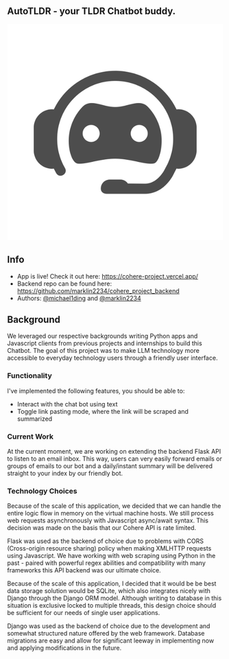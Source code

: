 ## AutoTLDR - your TLDR Chatbot buddy.


<p align="center">
  <img src="https://github.com/marklin2234/cohere_project/blob/main/src/img/bot.png?raw=true" alt="Logo"/>
</p>

## Info

* App is live! Check it out here: https://cohere-project.vercel.app/
* Backend repo can be found here: https://github.com/marklin2234/cohere_project_backend
* Authors: [@michael1ding](https://www.github.com/michael1ding) and [@marklin2234](https://www.github.com/marklin2234)

## Background

We leveraged our respective backgrounds writing Python apps and Javascript clients from previous projects and internships to build this Chatbot. The goal of this project was to make LLM technology more accessible to everyday technology users through a friendly user interface.

### Functionality

I've implemented the following features, you should be able to:
* Interact with the chat bot using text
* Toggle link pasting mode, where the link will be scraped and summarized

### Current Work

At the current moment, we are working on extending the backend Flask API to listen to an email inbox. This way, users can very easily forward emails or groups of emails to our bot and a daily/instant summary will be delivered straight to your index by our friendly bot.

### Technology Choices

Because of the scale of this application, we decided that we can handle the entire logic flow in memory on the virtual machine hosts. We still process web requests asynchronously with Javascript async/await syntax. This decision was made on the basis that our Cohere API is rate limited.

Flask was used as the backend of choice due to problems with CORS (Cross-origin resource sharing) policy when making XMLHTTP requests using Javascript. We have working with web scraping using Python in the past - paired with powerful regex abilities and compatibility with many frameworks this API backend was our ultimate choice. 




Because of the scale of this application, I decided that it would be be best data storage solution would be SQLite, which also integrates nicely with Django through the Django ORM model. Although writing to database in this situation is exclusive locked to multiple threads, this design choice should be sufficient for our needs of single user applications.

Django was used as the backend of choice due to the development and somewhat structured nature offered by the web framework. Database migrations are easy and allow for significant leeway in implementing now and applying modifications in the future.
